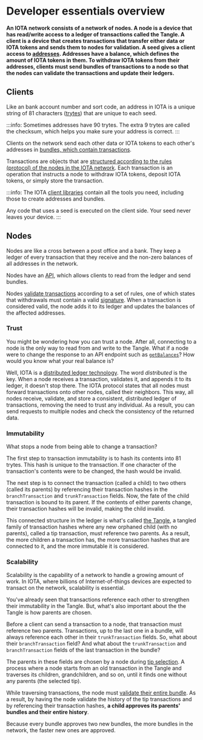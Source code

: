 # Developer essentials overview

**An IOTA network consists of a network of nodes. A node is a device that has read/write access to a ledger of transactions called the Tangle. A client is a device that creates transactions that transfer either data or IOTA tokens and sends them to nodes for validation. A seed gives a client access to [addresses](../concepts/addresses-and-signatures.md). Addresses have a balance, which defines the amount of IOTA tokens in them. To withdraw IOTA tokens from their addresses, clients must send bundles of transactions to a node so that the nodes can validate the transactions and update their ledgers.**

## Clients

Like an bank account number and sort code, an address in IOTA is a unique string of 81 characters ([trytes](../concepts/trinary.md)) that are unique to each seed.

:::info:
Sometimes addresses have 90 trytes. The extra 9 trytes are called the checksum, which helps you make sure your address is correct.
:::

Clients on the network send each other data or IOTA tokens to each other's addresses in [bundles, which contain transactions](../concepts/bundles-and-transactions.md).

Transactions are objects that are [structured according to the rules (protocol) of the nodes in the IOTA network](../references/structure-of-a-transaction.md). Each transaction is an operation that instructs a node to withdraw IOTA tokens, deposit IOTA tokens, or simply store the transaction.

:::info:
The IOTA [client libraries](root://client-libraries/0.1/introduction/overview.md) contain all the tools you need, including those to create addresses and bundles.

Any code that uses a seed is executed on the client side. Your seed never leaves your device.
:::

## Nodes

Nodes are like a cross between a post office and a bank. They keep a ledger of every transaction that they receive and the non-zero balances of all addresses in the network.

Nodes have an [API](root://node-software/0.1/iri/references/api-reference.md), which allows clients to read from the ledger and send bundles.

Nodes [validate transactions](root://node-software/0.1/iri/concepts/transaction-validation.md) according to a set of rules, one of which states that withdrawals must contain a valid [signature](../concepts/addresses-and-signatures.md). When a transaction is considered valid, the node adds it to its ledger and updates the balances of the affected addresses.

### Trust

You might be wondering how you can trust a node. After all, connecting to a node is the only way to read from and write to the Tangle. What if a node were to change the response to an API endpoint such as [`getBalances`](root://node-software/0.1/iri/references/api-reference.md#getBalances)? How would you know what your real balance is?

Well, IOTA is a [distributed ledger technology](root://getting-started/0.1/introduction/dlt.md). The word _distributed_ is the key. When a node receives a transaction, validates it, and appends it to its ledger, it doesn't stop there. The IOTA protocol states that all nodes must forward transactions onto other nodes, called their neighbors. This way, all nodes receive, validate, and store a consistent, distributed ledger of transactions, removing the need to trust any individual. As a result, you can send requests to multiple nodes and check the consistency of the returned data.

### Immutability

What stops a node from being able to change a transaction?

The first step to transaction immutability is to hash its contents into 81 trytes. This hash is unique to the transaction. If one character of the transaction's contents were to be changed, the hash would be invalid.

The next step is to connect the transaction (called a child) to two others (called its parents) by referencing their transaction hashes in the `branchTransaction` and `trunkTransaction` fields. Now, the fate of the child transaction is bound to its parent. If the contents of either parents change, their transaction hashes will be invalid, making the child invalid.

This connected structure in the ledger is what's called [the Tangle](root://dev-essentials/0.1/concepts/the-tangle.md), a tangled family of transaction hashes where any new orphaned child (with no parents), called a tip transaction, must reference two parents. As a result, the more children a transaction has, the more transaction hashes that are connected to it, and the more immutable it is considered.

### Scalability

Scalability is the capability of a network to handle a growing amount of work. In IOTA, where billions of Internet-of-things devices are expected to transact on the network, scalability is essential.

You've already seen that transactions reference each other to strengthen their immutability in the Tangle. But, what's also important about the the Tangle is how parents are chosen.

Before a client can send a transaction to a node, that transaction must reference two parents. Transactions, up to the last one in a bundle, will always reference each other in their `trunkTransaction` fields. So, what about their `branchTransaction` field? And what about the `trunkTransaction` and `branchTransaction` fields of the last transaction in the bundle?

The parents in these fields are chosen by a node during [tip selection](root://node-software/0.1/iri/concepts/tip-selection.md). A process where a node starts from an old transaction in the Tangle and traverses its children, grandchildren, and so on, until it finds one without any parents (the selected tip).

While traversing transactions, the node must [validate their entire bundle](root://node-software/0.1/iri/concepts/transaction-validation.md#bundle-validator). As a result, by having the node validate the history of the tip transactions and by referencing their transaction hashes, **a child approves its parents' bundles and their entire history**.

Because every bundle approves two new bundles, the more bundles in the network, the faster new ones are approved.

